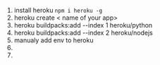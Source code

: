 1. install heroku  `npm i heroku -g `
2. heroku create < name of your app>
3.  heroku buildpacks:add --index 1 heroku/python
4.  heroku buildpacks:add --index 2 heroku/nodejs 
5. manualy add env to heroku 
6.
7.



